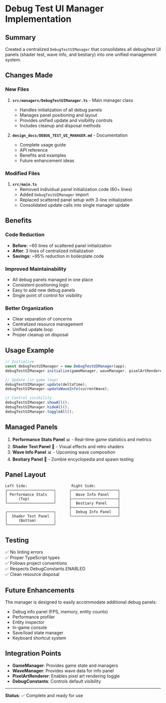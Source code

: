 # Debug Test UI Manager Implementation

## Summary

Created a centralized `DebugTestUIManager` that consolidates all debug/test UI panels (shader test, wave info, and bestiary) into one unified management system.

## Changes Made

### New Files

1. **`src/managers/DebugTestUIManager.ts`** - Main manager class
   - Handles initialization of all debug panels
   - Manages panel positioning and layout
   - Provides unified update and visibility controls
   - Includes cleanup and disposal methods

2. **`design_docs/DEBUG_TEST_UI_MANAGER.md`** - Documentation
   - Complete usage guide
   - API reference
   - Benefits and examples
   - Future enhancement ideas

### Modified Files

1. **`src/main.ts`**
   - Removed individual panel initialization code (60+ lines)
   - Added `DebugTestUIManager` import
   - Replaced scattered panel setup with 3-line initialization
   - Consolidated update calls into single manager update

## Benefits

### Code Reduction

- **Before**: ~60 lines of scattered panel initialization
- **After**: 3 lines of centralized initialization
- **Savings**: ~95% reduction in boilerplate code

### Improved Maintainability

- All debug panels managed in one place
- Consistent positioning logic
- Easy to add new debug panels
- Single point of control for visibility

### Better Organization

- Clear separation of concerns
- Centralized resource management
- Unified update loop
- Proper cleanup on disposal

## Usage Example

```typescript
// Initialize
const debugTestUIManager = new DebugTestUIManager(app);
debugTestUIManager.initialize(gameManager, waveManager, pixelArtRenderer);

// Update (in game loop)
debugTestUIManager.update(deltaTime);
debugTestUIManager.updateWaveInfo(currentWave);

// Control visibility
debugTestUIManager.showAll();
debugTestUIManager.hideAll();
debugTestUIManager.toggleAll();
```

## Managed Panels

1. **Performance Stats Panel** 📊 - Real-time game statistics and metrics
2. **Shader Test Panel** 🎨 - Visual effects and retro shaders
3. **Wave Info Panel** 📊 - Upcoming wave composition
4. **Bestiary Panel** 📖 - Zombie encyclopedia and spawn testing

## Panel Layout

```
Left Side:                    Right Side:
┌─────────────────────┐      ┌─────────────────────┐
│ Performance Stats   │      │  Wave Info Panel    │
│     (Top)           │      ├─────────────────────┤
└─────────────────────┘      │  Bestiary Panel     │
                             ├─────────────────────┤
┌─────────────────────┐      │  Debug Info Panel   │
│  Shader Test Panel  │      └─────────────────────┘
│     (Bottom)        │
└─────────────────────┘
```

## Testing

✅ No linting errors  
✅ Proper TypeScript types  
✅ Follows project conventions  
✅ Respects DebugConstants.ENABLED  
✅ Clean resource disposal

## Future Enhancements

The manager is designed to easily accommodate additional debug panels:

- Debug info panel (FPS, memory, entity counts)
- Performance profiler
- Entity inspector
- In-game console
- Save/load state manager
- Keyboard shortcut system

## Integration Points

- **GameManager**: Provides game state and managers
- **WaveManager**: Provides wave data for info panel
- **PixelArtRenderer**: Enables pixel art rendering toggle
- **DebugConstants**: Controls default visibility

---

**Status**: ✅ Complete and ready for use
